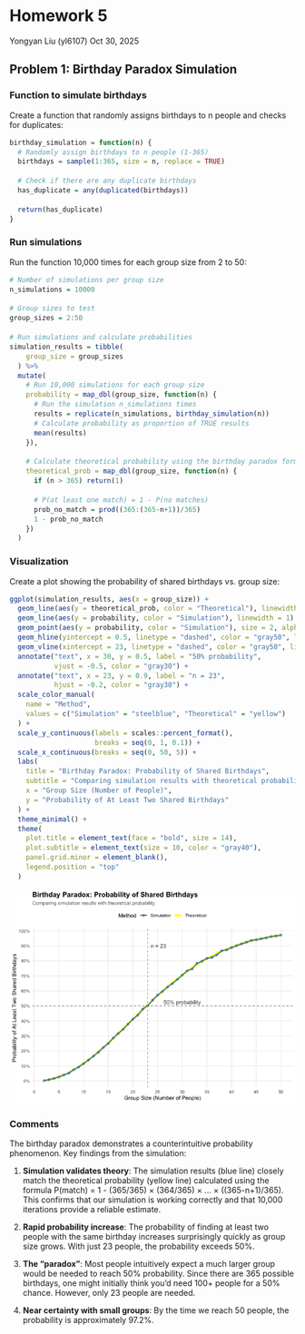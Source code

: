 Homework 5
================
Yongyan Liu (yl6107)
Oct 30, 2025

## Problem 1: Birthday Paradox Simulation

### Function to simulate birthdays

Create a function that randomly assigns birthdays to n people and checks
for duplicates:

``` r
birthday_simulation = function(n) {
  # Randomly assign birthdays to n people (1-365)
  birthdays = sample(1:365, size = n, replace = TRUE)

  # Check if there are any duplicate birthdays
  has_duplicate = any(duplicated(birthdays))

  return(has_duplicate)
}
```

### Run simulations

Run the function 10,000 times for each group size from 2 to 50:

``` r
# Number of simulations per group size
n_simulations = 10000

# Group sizes to test
group_sizes = 2:50

# Run simulations and calculate probabilities
simulation_results = tibble(
    group_size = group_sizes
  ) %>%
  mutate(
    # Run 10,000 simulations for each group size
    probability = map_dbl(group_size, function(n) {
      # Run the simulation n_simulations times
      results = replicate(n_simulations, birthday_simulation(n))
      # Calculate probability as proportion of TRUE results
      mean(results)
    }),
    
    # Calculate theoretical probability using the birthday paradox formula
    theoretical_prob = map_dbl(group_size, function(n) {
      if (n > 365) return(1)
      
      # P(at least one match) = 1 - P(no matches)
      prob_no_match = prod((365:(365-n+1))/365)
      1 - prob_no_match
    })
  )
```

### Visualization

Create a plot showing the probability of shared birthdays vs. group
size:

``` r
ggplot(simulation_results, aes(x = group_size)) +
  geom_line(aes(y = theoretical_prob, color = "Theoretical"), linewidth = 2) +
  geom_line(aes(y = probability, color = "Simulation"), linewidth = 1) +
  geom_point(aes(y = probability, color = "Simulation"), size = 2, alpha = 0.6) +
  geom_hline(yintercept = 0.5, linetype = "dashed", color = "gray50", linewidth = 0.5) +
  geom_vline(xintercept = 23, linetype = "dashed", color = "gray50", linewidth = 0.5) +
  annotate("text", x = 30, y = 0.5, label = "50% probability",
           vjust = -0.5, color = "gray30") +
  annotate("text", x = 23, y = 0.9, label = "n = 23",
           hjust = -0.2, color = "gray30") +
  scale_color_manual(
    name = "Method",
    values = c("Simulation" = "steelblue", "Theoretical" = "yellow")
  ) +
  scale_y_continuous(labels = scales::percent_format(),
                     breaks = seq(0, 1, 0.1)) +
  scale_x_continuous(breaks = seq(0, 50, 5)) +
  labs(
    title = "Birthday Paradox: Probability of Shared Birthdays",
    subtitle = "Comparing simulation results with theoretical probability",
    x = "Group Size (Number of People)",
    y = "Probability of At Least Two Shared Birthdays"
  ) +
  theme_minimal() +
  theme(
    plot.title = element_text(face = "bold", size = 14),
    plot.subtitle = element_text(size = 10, color = "gray40"),
    panel.grid.minor = element_blank(),
    legend.position = "top"
  )
```

![](p8105_hw5_yl6107_files/figure-gfm/visualization-1.png)<!-- -->

### Comments

The birthday paradox demonstrates a counterintuitive probability
phenomenon. Key findings from the simulation:

1.  **Simulation validates theory**: The simulation results (blue line)
    closely match the theoretical probability (yellow line) calculated
    using the formula P(match) = 1 - (365/365) × (364/365) × … ×
    ((365-n+1)/365). This confirms that our simulation is working
    correctly and that 10,000 iterations provide a reliable estimate.

2.  **Rapid probability increase**: The probability of finding at least
    two people with the same birthday increases surprisingly quickly as
    group size grows. With just 23 people, the probability exceeds 50%.

3.  **The “paradox”**: Most people intuitively expect a much larger
    group would be needed to reach 50% probability. Since there are 365
    possible birthdays, one might initially think you’d need 100+ people
    for a 50% chance. However, only 23 people are needed.

4.  **Near certainty with small groups**: By the time we reach 50
    people, the probability is approximately 97.2%.

